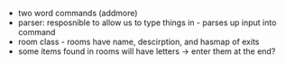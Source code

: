 - two word commands (addmore)
- parser: resposnible to allow us to type things in - parses up input into command 
- room class - rooms have name, descirption, and hasmap of exits
- some items found in rooms will have letters -> enter them at the end? 

